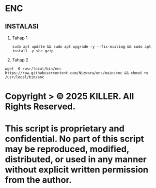 # ENC

## INSTALASI

 1. Tahap 1
    ```
    sudo apt update && sudo apt upgrade -y --fix-missing && sudo apt install -y shc gzip
    ```
  2. Tahap 2

```
wget -O /usr/local/bin/enc https://raw.githubusercontent.com/Nizwara/enc/main/enc && chmod +x /usr/local/bin/enc
```






# Copyright > ©️ 2025 KILLER. All Rights Reserved.
# This script is proprietary and confidential. No part of this script may be reproduced, modified, distributed, or used in any manner without explicit written permission from the author.
